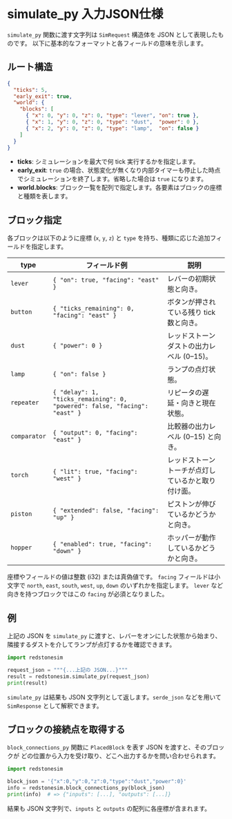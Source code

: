 # simulate_py 入力JSON仕様

`simulate_py` 関数に渡す文字列は `SimRequest` 構造体を JSON として表現したものです。
以下に基本的なフォーマットと各フィールドの意味を示します。

## ルート構造
```json
{
  "ticks": 5,
  "early_exit": true,
  "world": {
    "blocks": [
      { "x": 0, "y": 0, "z": 0, "type": "lever", "on": true },
      { "x": 1, "y": 0, "z": 0, "type": "dust",  "power": 0 },
      { "x": 2, "y": 0, "z": 0, "type": "lamp",  "on": false }
    ]
  }
}
```

- **ticks**: シミュレーションを最大で何 tick 実行するかを指定します。
- **early_exit**: `true` の場合、状態変化が無くなり内部タイマーも停止した時点でシミュレーションを終了します。省略した場合は `true` になります。
- **world.blocks**: ブロック一覧を配列で指定します。各要素はブロックの座標と種類を表します。

## ブロック指定
各ブロックは以下のように座標 (`x`, `y`, `z`) と `type` を持ち、種類に応じた追加フィールドを指定します。

| type       | フィールド例                              | 説明                                     |
|------------|------------------------------------------|------------------------------------------|
| `lever`    | `{ "on": true, "facing": "east" }`      | レバーの初期状態と向き。                   |
| `button`   | `{ "ticks_remaining": 0, "facing": "east" }` | ボタンが押されている残り tick 数と向き。        |
| `dust`     | `{ "power": 0 }`                        | レッドストーンダストの出力レベル (0–15)。 |
| `lamp`     | `{ "on": false }`                       | ランプの点灯状態。                        |
| `repeater` | `{ "delay": 1, "ticks_remaining": 0, "powered": false, "facing": "east" }` | リピータの遅延・向きと現在状態。 |
| `comparator` | `{ "output": 0, "facing": "east" }` | 比較器の出力レベル (0–15) と向き。               |
| `torch`    | `{ "lit": true, "facing": "west" }`    | レッドストーントーチが点灯しているかと取り付け面。    |
| `piston`   | `{ "extended": false, "facing": "up" }` | ピストンが伸びているかどうかと向き。            |
| `hopper`   | `{ "enabled": true, "facing": "down" }` | ホッパーが動作しているかどうかと向き。          |

座標やフィールドの値は整数 (i32) または真偽値です。
`facing` フィールドは小文字で `north`, `east`, `south`, `west`, `up`, `down` のいずれかを指定します。
`lever` など向きを持つブロックではこの `facing` が必須となりました。

## 例
上記の JSON を `simulate_py` に渡すと、レバーをオンにした状態から始まり、隣接するダストを介してランプが点灯するかを確認できます。

```python
import redstonesim

request_json = """{...上記の JSON...}"""
result = redstonesim.simulate_py(request_json)
print(result)
```

`simulate_py` は結果も JSON 文字列として返します。`serde_json` などを用いて `SimResponse` として解釈できます。

## ブロックの接続点を取得する
`block_connections_py` 関数に `PlacedBlock` を表す JSON を渡すと、そのブロックが
どの位置から入力を受け取り、どこへ出力するかを問い合わせられます。

```python
import redstonesim

block_json = '{"x":0,"y":0,"z":0,"type":"dust","power":0}'
info = redstonesim.block_connections_py(block_json)
print(info)  # => {"inputs": [...], "outputs": [...]}
```

結果も JSON 文字列で、`inputs` と `outputs` の配列に各座標が含まれます。

